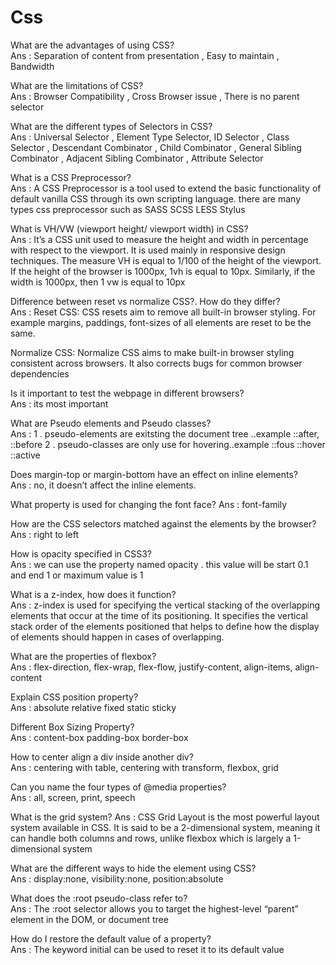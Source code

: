 # Css

What are the advantages of using CSS?<br>
Ans : Separation of content from presentation , Easy to maintain , Bandwidth

What are the limitations of CSS?<br>
Ans : Browser Compatibility , Cross Browser issue , There is no parent selector

What are the different types of Selectors in CSS?<br>
Ans : Universal Selector , Element Type Selector, ID Selector , Class Selector , Descendant Combinator , Child Combinator , General Sibling Combinator , Adjacent Sibling Combinator , Attribute Selector

What is a CSS Preprocessor?<br>
Ans : A CSS Preprocessor is a tool used to extend the basic functionality of default vanilla CSS through its own scripting language.
there are many types css preprocessor such as SASS SCSS LESS Stylus

What is VH/VW (viewport height/ viewport width) in CSS?<br>
Ans : It’s a CSS unit used to measure the height and width in percentage with respect to the viewport. It is used mainly in responsive design techniques. The measure VH is equal to 1/100 of the height of the viewport. If the height of the browser is 1000px, 1vh is equal to 10px. Similarly, if the width is 1000px, then 1 vw is equal to 10px

 Difference between reset vs normalize CSS?. How do they differ?<br>
 Ans : Reset CSS: CSS resets aim to remove all built-in browser styling. For example margins, paddings, font-sizes of all elements are reset to be the same. 

Normalize CSS: Normalize CSS aims to make built-in browser styling consistent across browsers. It also corrects bugs for common browser dependencies

Is it important to test the webpage in different browsers?<br>
Ans : its most important

What are Pseudo elements and Pseudo classes?<br>
Ans : 1 . pseudo-elements are exitsting the document tree ..example ::after, ::before
2 . pseudo-classes are only use for hovering..example ::fous ::hover ::active

Does margin-top or margin-bottom have an effect on inline elements?<br>
Ans : no, it doesn’t affect the inline elements.

What property is used for changing the font face?
Ans : font-family

How are the CSS selectors matched against the elements by the browser?<br>
Ans : right to left

How is opacity specified in CSS3?<br>
Ans : we can use the property named opacity . this value will be start 0.1 and end 1 or maximum value is 1

What is a z-index, how does it function?<br>
Ans : z-index is used for specifying the vertical stacking of the overlapping elements that occur at the time of its positioning. It specifies the vertical stack order of the elements positioned that helps to define how the display of elements should happen in cases of overlapping.


What are the properties of flexbox?<br>
Ans : flex-direction, flex-wrap, flex-flow, justify-content, align-items, align-content


Explain CSS position property?<br>
Ans : absolute relative fixed static sticky

Different Box Sizing Property?<br>
Ans : content-box padding-box border-box

How to center align a div inside another div?<br>
Ans : centering with table, centering with transform, flexbox, grid

Can you name the four types of @media properties?<br>
Ans : all, screen, print, speech

What is the grid system?
Ans : CSS Grid Layout is the most powerful layout system available in CSS. It is said to be a 2-dimensional system, meaning it can handle both columns and rows, unlike flexbox which is largely a 1-dimensional system

What are the different ways to hide the element using CSS?<br>
Ans : display:none, visibility:none, position:absolute

What does the :root pseudo-class refer to?<br>
Ans : The :root selector allows you to target the highest-level “parent” element in the DOM, or document tree


How do I restore the default value of a property?<br>
Ans : The keyword initial can be used to reset it to its default value





















